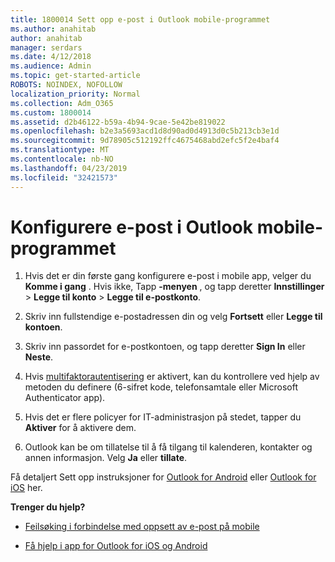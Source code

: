 ```yaml
---
title: 1800014 Sett opp e-post i Outlook mobile-programmet
ms.author: anahitab
author: anahitab
manager: serdars
ms.date: 4/12/2018
ms.audience: Admin
ms.topic: get-started-article
ROBOTS: NOINDEX, NOFOLLOW
localization_priority: Normal
ms.collection: Adm_O365
ms.custom: 1800014
ms.assetid: d2b46122-b59a-4b94-9cae-5e42be819022
ms.openlocfilehash: b2e3a5693acd1d8d90ad0d4913d0c5b213cb3e1d
ms.sourcegitcommit: 9d78905c512192ffc4675468abd2efc5f2e4baf4
ms.translationtype: MT
ms.contentlocale: nb-NO
ms.lasthandoff: 04/23/2019
ms.locfileid: "32421573"
---
```

# <a name="set-up-email-in-the-outlook-mobile-app"></a>Konfigurere e-post i Outlook mobile-programmet

1. Hvis det er din første gang konfigurere e-post i mobile app, velger du **Komme i gang** . Hvis ikke, Tapp **-menyen** , og tapp deretter **Innstillinger** \> **Legge til konto** \> **Legge til e-postkonto**. 
    
2. Skriv inn fullstendige e-postadressen din og velg **Fortsett** eller **Legge til kontoen**.
    
3. Skriv inn passordet for e-postkontoen, og tapp deretter **Sign In** eller **Neste**. 
    
4. Hvis [multifaktorautentisering](https://support.office.com/article/8f0454b2-f51a-4d9c-bcde-2c48e41621c6.aspx) er aktivert, kan du kontrollere ved hjelp av metoden du definere (6-sifret kode, telefonsamtale eller Microsoft Authenticator app). 
    
5. Hvis det er flere policyer for IT-administrasjon på stedet, tapper du **Aktiver** for å aktivere dem. 
    
6. Outlook kan be om tillatelse til å få tilgang til kalenderen, kontakter og annen informasjon. Velg **Ja** eller **tillate**. 
    
Få detaljert Sett opp instruksjoner for [Outlook for Android](https://support.office.com/article/886db551-8dfa-4fd5-b835-f8e532091872.aspx) eller [Outlook for iOS](https://support.office.com/article/b2de2161-cc1d-49ef-9ef9-81acd1c8e234.aspx) her. 
  
 **Trenger du hjelp?**
  
- [Feilsøking i forbindelse med oppsett av e-post på mobile](https://support.office.com/article/a264ef01-9c88-48fb-9285-7017e4f31f02.aspx)
    
- [Få hjelp i app for Outlook for iOS og Android](https://support.office.com/article/218a22d1-9fa5-4889-b689-de1c63493243.aspx#ID0EAABAAA=Contact_Support)
    

